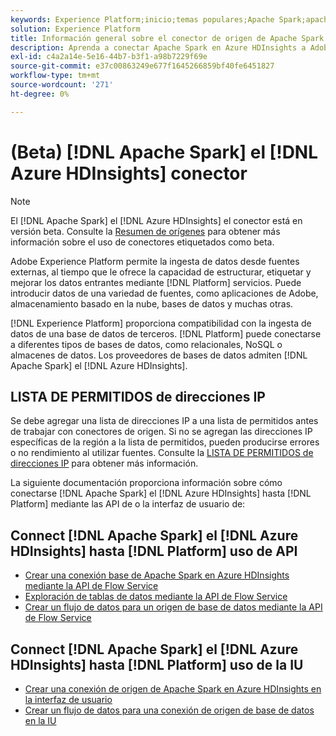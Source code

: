 ```yaml
---
keywords: Experience Platform;inicio;temas populares;Apache Spark;apache spark;Azure HDInsights;azure hdinsights
solution: Experience Platform
title: Información general sobre el conector de origen de Apache Spark en Azure HDInsights
description: Aprenda a conectar Apache Spark en Azure HDInsights a Adobe Experience Platform mediante API o la interfaz de usuario.
exl-id: c4a2a14e-5e16-44b7-b3f1-a98b7229f69e
source-git-commit: e37c00863249e677f1645266859bf40fe6451827
workflow-type: tm+mt
source-wordcount: '271'
ht-degree: 0%

---
```


# (Beta) [!DNL Apache Spark] el [!DNL Azure HDInsights] conector

>[!NOTE]
>
>El [!DNL Apache Spark] el [!DNL Azure HDInsights] el conector está en versión beta. Consulte la [Resumen de orígenes](../../home.md#terms-and-conditions) para obtener más información sobre el uso de conectores etiquetados como beta.

Adobe Experience Platform permite la ingesta de datos desde fuentes externas, al tiempo que le ofrece la capacidad de estructurar, etiquetar y mejorar los datos entrantes mediante [!DNL Platform] servicios. Puede introducir datos de una variedad de fuentes, como aplicaciones de Adobe, almacenamiento basado en la nube, bases de datos y muchas otras.

[!DNL Experience Platform] proporciona compatibilidad con la ingesta de datos de una base de datos de terceros. [!DNL Platform] puede conectarse a diferentes tipos de bases de datos, como relacionales, NoSQL o almacenes de datos. Los proveedores de bases de datos admiten [!DNL Apache Spark] el [!DNL Azure HDInsights].

## LISTA DE PERMITIDOS de direcciones IP

Se debe agregar una lista de direcciones IP a una lista de permitidos antes de trabajar con conectores de origen. Si no se agregan las direcciones IP específicas de la región a la lista de permitidos, pueden producirse errores o no rendimiento al utilizar fuentes. Consulte la [LISTA DE PERMITIDOS de direcciones IP](../../ip-address-allow-list.md) para obtener más información.

La siguiente documentación proporciona información sobre cómo conectarse [!DNL Apache Spark] el [!DNL Azure HDInsights] hasta [!DNL Platform] mediante las API de o la interfaz de usuario de:

## Connect [!DNL Apache Spark] el [!DNL Azure HDInsights] hasta [!DNL Platform] uso de API

- [Crear una conexión base de Apache Spark en Azure HDInsights mediante la API de Flow Service](../../tutorials/api/create/databases/spark.md)
- [Exploración de tablas de datos mediante la API de Flow Service](../../tutorials/api/explore/tabular.md)
- [Crear un flujo de datos para un origen de base de datos mediante la API de Flow Service](../../tutorials/api/collect/database-nosql.md)

## Connect [!DNL Apache Spark] el [!DNL Azure HDInsights] hasta [!DNL Platform] uso de la IU

- [Crear una conexión de origen de Apache Spark en Azure HDInsights en la interfaz de usuario](../../tutorials/ui/create/databases/spark.md)
- [Crear un flujo de datos para una conexión de origen de base de datos en la IU](../../tutorials/ui/dataflow/databases.md)
